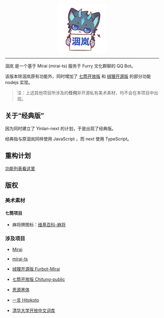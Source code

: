 <div align="center">
   <img width="160" src="docs/assets/yinlan_avatar.jpg" alt="logo"></br>
</div>

---

洇岚 是一个基于 Mirai (mirai-ts) 服务于 Furry 文化群聊的 QQ Bot。

该版本除洇岚原有功能外，同时增加了 [七筒开放版](https://github.com/KadokawaR/Chitung-public) 和 [绒狸开源版](https://github.com/furleywolf/Furbot-Mirai) 的部分功能 nodejs 实现。

> 注：上述其他项目所涉及的**任何**非开源私有美术素材，均不会在本项目中出现。

## 关于“经典版”

因为同时建立了 Yinlan-next 的计划，于是出现了经典版。

经典指与原洇岚同样使用 JavaScript ，而 next 使用 TypeScript。

## 重构计划

[功能列表看这里](docs/ToDo.md)

## 版权

### 美术素材

#### 七筒项目

- 麻将牌图标：[维基百科-麻将](https://zh.wikipedia.org/wiki/%E9%BA%BB%E5%B0%86)

### 涉及项目

- [Mirai](https://github.com/mamoe/mirai)

- [mirai-ts](https://github.com/YunYouJun/mirai-ts)

- [绒狸开源版 Furbot-Mirai](https://github.com/furleywolf/Furbot-Mirai)

- [七筒开放版 Chitung-public](https://github.com/KadokawaR/Chitung-public)

- [思源黑体](https://github.com/adobe-fonts/source-han-sans)

- [一言 Hitokoto](https://github.com/hitokoto-osc)

- [清华大学开放中文词库](http://thuocl.thunlp.org/)